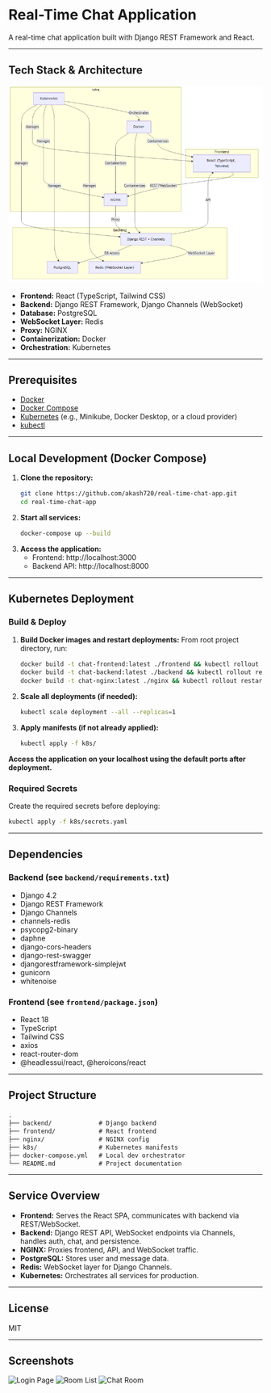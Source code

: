 # Real-Time Chat Application

A real-time chat application built with Django REST Framework and React.

---

## Tech Stack & Architecture

![Tech Stack Diagram](images/techstack.png)

- **Frontend:** React (TypeScript, Tailwind CSS)
- **Backend:** Django REST Framework, Django Channels (WebSocket)
- **Database:** PostgreSQL
- **WebSocket Layer:** Redis
- **Proxy:** NGINX
- **Containerization:** Docker
- **Orchestration:** Kubernetes

---

## Prerequisites

- [Docker](https://www.docker.com/)
- [Docker Compose](https://docs.docker.com/compose/)
- [Kubernetes](https://kubernetes.io/) (e.g., Minikube, Docker Desktop, or a cloud provider)
- [kubectl](https://kubernetes.io/docs/tasks/tools/)

---

## Local Development (Docker Compose)

1. **Clone the repository:**
   ```bash
   git clone https://github.com/akash720/real-time-chat-app.git
   cd real-time-chat-app
   ```
2. **Start all services:**
   ```bash
   docker-compose up --build
   ```
3. **Access the application:**
   - Frontend: http://localhost:3000
   - Backend API: http://localhost:8000

---

## Kubernetes Deployment

### Build & Deploy

1. **Build Docker images and restart deployments:**
   From root project directory, run:
   ```bash
   docker build -t chat-frontend:latest ./frontend && kubectl rollout restart deployment chat-frontend
   docker build -t chat-backend:latest ./backend && kubectl rollout restart deployment chat-backend
   docker build -t chat-nginx:latest ./nginx && kubectl rollout restart deployment chat-nginx
   ```
2. **Scale all deployments (if needed):**
   ```bash
   kubectl scale deployment --all --replicas=1
   ```
3. **Apply manifests (if not already applied):**
   ```bash
   kubectl apply -f k8s/
   ```

**Access the application on your localhost using the default ports after deployment.**

### Required Secrets

Create the required secrets before deploying:
```bash
kubectl apply -f k8s/secrets.yaml
```

---

## Dependencies

### Backend (see `backend/requirements.txt`)
- Django 4.2
- Django REST Framework
- Django Channels
- channels-redis
- psycopg2-binary
- daphne
- django-cors-headers
- django-rest-swagger
- djangorestframework-simplejwt
- gunicorn
- whitenoise

### Frontend (see `frontend/package.json`)
- React 18
- TypeScript
- Tailwind CSS
- axios
- react-router-dom
- @headlessui/react, @heroicons/react

---

## Project Structure
```
.
├── backend/             # Django backend
├── frontend/            # React frontend
├── nginx/               # NGINX config
├── k8s/                 # Kubernetes manifests
├── docker-compose.yml   # Local dev orchestrator
└── README.md            # Project documentation
```

---

## Service Overview
- **Frontend:** Serves the React SPA, communicates with backend via REST/WebSocket.
- **Backend:** Django REST API, WebSocket endpoints via Channels, handles auth, chat, and persistence.
- **NGINX:** Proxies frontend, API, and WebSocket traffic.
- **PostgreSQL:** Stores user and message data.
- **Redis:** WebSocket layer for Django Channels.
- **Kubernetes:** Orchestrates all services for production.

---

## License
MIT 

---

## Screenshots
![Login Page](images/login.jpg)
![Room List](images/room_list.jpg)
![Chat Room](images/chat_room.jpg)
